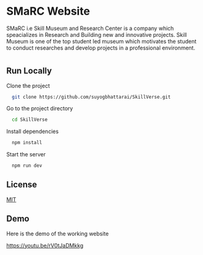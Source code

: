 
# SMaRC Website

SMaRC i.e Skill Museum and Research Center is a company which speacializes in Research and Building new and innovative projects. Skill Museum is one of the top student led museum which motivates the student to conduct researches and develop projects in a professional environment.

#
## Run Locally

Clone the project

```bash
  git clone https://github.com/suyogbhattarai/SkillVerse.git
```

Go to the project directory

```bash
  cd SkillVerse
```

Install dependencies

```bash
  npm install
```

Start the server

```bash
  npm run dev
```


## License

[MIT](https://choosealicense.com/licenses/mit/)


## Demo

Here is the demo of the working website

https://youtu.be/rV0tJaDMkkg
